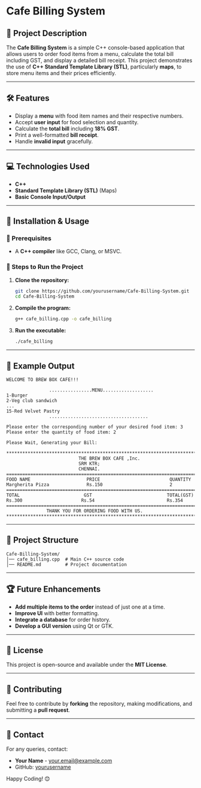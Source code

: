 # Cafe Billing System

## 📌 Project Description
The **Cafe Billing System** is a simple C++ console-based application that allows users to order food items from a menu, calculate the total bill including GST, and display a detailed bill receipt. This project demonstrates the use of **C++ Standard Template Library (STL)**, particularly **maps**, to store menu items and their prices efficiently.

---

## 🛠 Features
- Display a **menu** with food item names and their respective numbers.
- Accept **user input** for food selection and quantity.
- Calculate the **total bill** including **18% GST**.
- Print a well-formatted **bill receipt**.
- Handle **invalid input** gracefully.

---

## 💻 Technologies Used
- **C++**
- **Standard Template Library (STL)** (Maps)
- **Basic Console Input/Output**

---

## 🚀 Installation & Usage
### 🔹 Prerequisites
- A **C++ compiler** like GCC, Clang, or MSVC.

### 🔹 Steps to Run the Project
1. **Clone the repository:**
   ```sh
   git clone https://github.com/yourusername/Cafe-Billing-System.git
   cd Cafe-Billing-System
   ```
2. **Compile the program:**
   ```sh
   g++ cafe_billing.cpp -o cafe_billing
   ```
3. **Run the executable:**
   ```sh
   ./cafe_billing
   ```

---

## 📜 Example Output
```
WELCOME TO BREW BOX CAFE!!!

                ................MENU...................
1-Burger
2-Veg club sandwich
...
15-Red Velvet Pastry
                .....................................

Please enter the corresponding number of your desired food item: 3
Please enter the quantity of food item: 2

Please Wait, Generating your Bill:

************************************************************************************
                           THE BREW BOX CAFE ,Inc.
                           SRM KTR;
                           CHENNAI.
====================================================================================
FOOD NAME                     PRICE                          QUANTITY
Margherita Pizza              Rs.150                         2
====================================================================================
TOTAL                        GST                            TOTAL(GST)
Rs.300                      Rs.54                           Rs.354
====================================================================================
               THANK YOU FOR ORDERING FOOD WITH US.
************************************************************************************
```

---

## 📂 Project Structure
```
Cafe-Billing-System/
│── cafe_billing.cpp  # Main C++ source code
│── README.md         # Project documentation
```

---

## 🏆 Future Enhancements
- **Add multiple items to the order** instead of just one at a time.
- **Improve UI** with better formatting.
- **Integrate a database** for order history.
- **Develop a GUI version** using Qt or GTK.

---

## 📜 License
This project is open-source and available under the **MIT License**.

---

## 🤝 Contributing
Feel free to contribute by **forking** the repository, making modifications, and submitting a **pull request**.

---

## 📧 Contact
For any queries, contact:
- **Your Name** - your.email@example.com
- GitHub: [yourusername](https://github.com/yourusername)

Happy Coding! 😊
